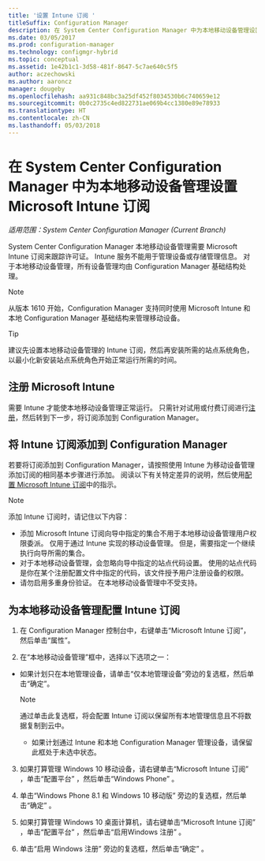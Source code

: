 ```yaml
---
title: '设置 Intune 订阅 '
titleSuffix: Configuration Manager
description: 在 System Center Configuration Manager 中为本地移动设备管理设置 Intune 订阅。
ms.date: 03/05/2017
ms.prod: configuration-manager
ms.technology: configmgr-hybrid
ms.topic: conceptual
ms.assetid: 1e42b1c1-3d58-481f-8647-5c7ae640c5f5
author: aczechowski
ms.author: aaroncz
manager: dougeby
ms.openlocfilehash: aa931c848bc3a25df452f8034530b6c740659e12
ms.sourcegitcommit: 0b0c2735c4ed822731ae069b4cc1380e89e78933
ms.translationtype: HT
ms.contentlocale: zh-CN
ms.lasthandoff: 05/03/2018
---
```

# <a name="set-up-a-microsoft-intune-subscription-for-on-premises-mobile-device-management-in-system-center-configuration-manager"></a>在 System Center Configuration Manager 中为本地移动设备管理设置 Microsoft Intune 订阅

*适用范围：System Center Configuration Manager (Current Branch)*

System Center Configuration Manager 本地移动设备管理需要 Microsoft Intune 订阅来跟踪许可证。 Intune 服务不能用于管理设备或存储管理信息。 对于本地移动设备管理，所有设备管理均由 Configuration Manager 基础结构处理。  

> [!NOTE]  
> 从版本 1610 开始，Configuration Manager 支持同时使用 Microsoft Intune 和本地 Configuration Manager 基础结构来管理移动设备。   

> [!TIP]  
>  建议先设置本地移动设备管理的 Intune 订阅，然后再安装所需的站点系统角色，以最小化新安装站点系统角色开始正常运行所需的时间。  

##  <a name="sign-up-for-microsoft-intune"></a>注册 Microsoft Intune  
 需要 Intune 才能使本地移动设备管理正常运行。 只需针对试用或付费订阅进行[注册](http://www.microsoft.com/en-us/server-cloud/products/microsoft-intune/)，然后转到下一步，将订阅添加到 Configuration Manager。  

##  <a name="add-the-intune-subscription-to-configuration-manager"></a>将 Intune 订阅添加到 Configuration Manager  
 若要将订阅添加到 Configuration Manager，请按照使用 Intune 为移动设备管理添加订阅的相同基本步骤进行添加。 阅读以下有关特定差异的说明，然后使用[配置 Microsoft Intune 订阅](../deploy-use/configure-intune-subscription.md)中的指示。  

> [!NOTE]  
>  添加 Intune 订阅时，请记住以下内容：  
>   
>  -   添加 Microsoft Intune 订阅向导中指定的集合不用于本地移动设备管理用户权限委派。 仅用于通过 Intune 实现的移动设备管理。 但是，需要指定一个继续执行向导所需的集合。  
> -   对于本地移动设备管理，会忽略向导中指定的站点代码设置。 使用的站点代码是你在某个注册配置文件中指定的代码，该文件授予用户注册设备的权限。  
> -   请勿启用多重身份验证。 在本地移动设备管理中不受支持。  

##  <a name="configure-the-intune-subscription-for-on-premises-mobile-device-management"></a>为本地移动设备管理配置 Intune 订阅  

1.  在 Configuration Manager 控制台中，右键单击“Microsoft Intune 订阅”，然后单击“属性”。  

2.  在“本地移动设备管理”框中，选择以下选项之一：

  - 如果计划只在本地管理设备，请单击“仅本地管理设备”旁边的复选框，然后单击“确定”。  

      > [!NOTE]  
      >  通过单击此复选框，将会配置 Intune 订阅以保留所有本地管理信息且不将数据复制到云中。  

    - 如果计划通过 Intune 和本地 Configuration Manager 管理设备，请保留此框处于未选中状态。

3.  如果打算管理 Windows 10 移动设备，请右键单击“Microsoft Intune 订阅” ，单击“配置平台” ，然后单击“Windows Phone”  。  

4.  单击“Windows Phone 8.1 和 Windows 10 移动版” 旁边的复选框，然后单击“确定” 。  

5.  如果打算管理 Windows 10 桌面计算机，请右键单击“Microsoft Intune 订阅” ，单击“配置平台” ，然后单击“启用Windows 注册” 。  

6.  单击“启用 Windows 注册” 旁边的复选框，然后单击“确定” 。  
